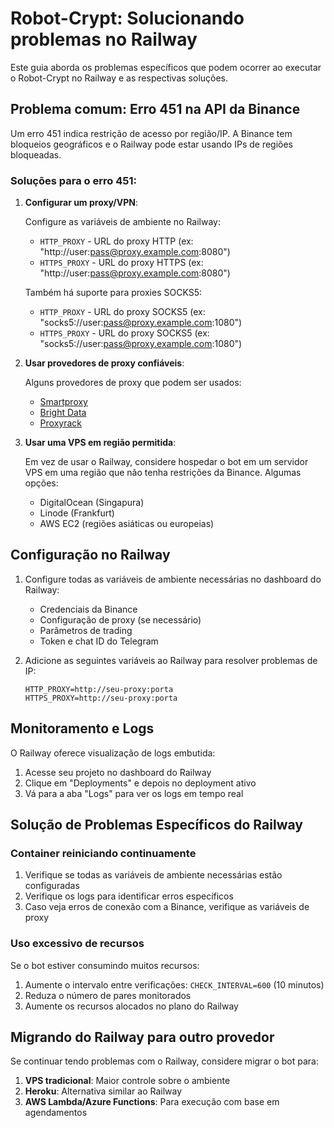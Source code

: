 # Robot-Crypt: Solucionando problemas no Railway

Este guia aborda os problemas específicos que podem ocorrer ao executar o Robot-Crypt no Railway e as respectivas soluções.

## Problema comum: Erro 451 na API da Binance

Um erro 451 indica restrição de acesso por região/IP. A Binance tem bloqueios geográficos e o Railway pode estar usando IPs de regiões bloqueadas.

### Soluções para o erro 451:

1. **Configurar um proxy/VPN**:

   Configure as variáveis de ambiente no Railway:
   
   - `HTTP_PROXY` - URL do proxy HTTP (ex: "http://user:pass@proxy.example.com:8080")
   - `HTTPS_PROXY` - URL do proxy HTTPS (ex: "http://user:pass@proxy.example.com:8080")
   
   Também há suporte para proxies SOCKS5:
   - `HTTP_PROXY` - URL do proxy SOCKS5 (ex: "socks5://user:pass@proxy.example.com:1080")
   - `HTTPS_PROXY` - URL do proxy SOCKS5 (ex: "socks5://user:pass@proxy.example.com:1080")

2. **Usar provedores de proxy confiáveis**:
   
   Alguns provedores de proxy que podem ser usados:
   - [Smartproxy](https://smartproxy.com/)
   - [Bright Data](https://brightdata.com/)
   - [Proxyrack](https://www.proxyrack.com/)

3. **Usar uma VPS em região permitida**:

   Em vez de usar o Railway, considere hospedar o bot em um servidor VPS em uma região que não tenha restrições da Binance.
   Algumas opções:
   - DigitalOcean (Singapura)
   - Linode (Frankfurt)
   - AWS EC2 (regiões asiáticas ou europeias)

## Configuração no Railway

1. Configure todas as variáveis de ambiente necessárias no dashboard do Railway:
   - Credenciais da Binance
   - Configuração de proxy (se necessário)
   - Parâmetros de trading
   - Token e chat ID do Telegram

2. Adicione as seguintes variáveis ao Railway para resolver problemas de IP:
   ```
   HTTP_PROXY=http://seu-proxy:porta
   HTTPS_PROXY=http://seu-proxy:porta
   ```

## Monitoramento e Logs

O Railway oferece visualização de logs embutida:

1. Acesse seu projeto no dashboard do Railway
2. Clique em "Deployments" e depois no deployment ativo
3. Vá para a aba "Logs" para ver os logs em tempo real

## Solução de Problemas Específicos do Railway

### Container reiniciando continuamente

1. Verifique se todas as variáveis de ambiente necessárias estão configuradas
2. Verifique os logs para identificar erros específicos
3. Caso veja erros de conexão com a Binance, verifique as variáveis de proxy

### Uso excessivo de recursos

Se o bot estiver consumindo muitos recursos:

1. Aumente o intervalo entre verificações: `CHECK_INTERVAL=600` (10 minutos)
2. Reduza o número de pares monitorados
3. Aumente os recursos alocados no plano do Railway

## Migrando do Railway para outro provedor

Se continuar tendo problemas com o Railway, considere migrar o bot para:

1. **VPS tradicional**: Maior controle sobre o ambiente
2. **Heroku**: Alternativa similar ao Railway
3. **AWS Lambda/Azure Functions**: Para execução com base em agendamentos
